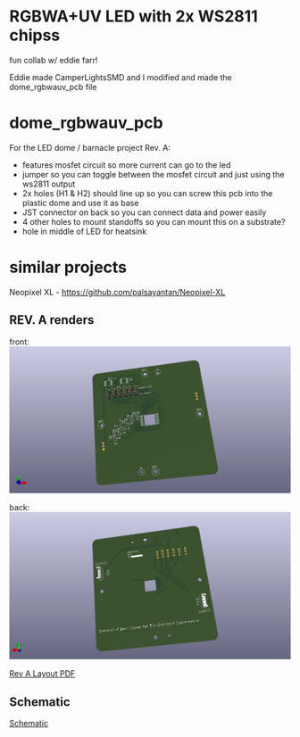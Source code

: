 # RGBWA+UV LED with 2x WS2811 chipss

fun collab w/ eddie farr!

Eddie made CamperLightsSMD and I modified and made the dome_rgbwauv_pcb file

# dome_rgbwauv_pcb

For the LED dome / barnacle project
Rev. A:
- features mosfet circuit so more current can go to the led
- jumper so you can toggle between the mosfet circuit and just using the ws2811 output
- 2x holes (H1 & H2) should line up so you can screw this pcb into the plastic dome and use it as base
- JST connector on back so you can connect data and power easily
- 4 other holes to mount standoffs so you can mount this on a substrate?
- hole in middle of LED for heatsink

# similar projects
Neopixel XL - https://github.com/palsayantan/Neopixel-XL

## REV. A renders
front:
![alt text](dome_rgbwauv_pcb/dome_rgbwauv_pcb_3d_front.png)

back:
![alt text](dome_rgbwauv_pcb/dome_rgbwauv_pcb_3d_back.png)

[Rev A Layout PDF](dome_rgbwauv_pcb/dome_rgbwauv_pcb_LAYOUT.pdf)
## Schematic 
[Schematic](dome_rgbwauv_pcb/dome_rgbwauv_Schematic.pdf)

